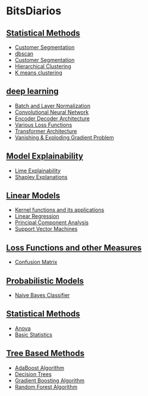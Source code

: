 # BitsDiarios

## <a href="/clustering">Statistical Methods</a>
* <a href="/clustering/customer_segmentation.ipynb">Customer Segmentation</a>
* <a href="/clustering/dbscan.ipynb">dbscan</a>
* <a href="/clustering/gmm.ipynb">Customer Segmentation</a>
* <a href="/clustering/hierarchical.ipynb">Hierarchical Clustering</a>
* <a href="/clustering/kmeans.ipynb">K means clustering</a>

## <a href="/deep_learning">deep learning</a>
* <a href="/deep_learning/batch_layer_normalization.ipynb">Batch and Layer Normalization </a>
* <a href="/deep_learning/convolutional_neural_network.ipynb"> Convolutional Neural Network </a>
* <a href="/deep_learning/encoder_decoder_architecture.ipynb"> Encoder Decoder Architecture </a>
* <a href="/deep_learning/loss_functions.ipynb"> Various Loss Functions </a>
* <a href="/deep_learning/Transformer_architecture.ipynb"> Transformer Architecture </a>
* <a href="/deep_learning/vanishing_exploding_gradient_problem.ipynb"> Vanishing & Exploding Gradient Problem</a>

## <a href="/explainability">Model Explainability</a>
* <a href="/deep_learning/Lime.ipynb">Lime Explainability</a>
* <a href="/deep_learning/ShapExplanation.ipynb">Shapley Explanations</a>

## <a href="/linear_methods">Linear Models</a>
* <a href="/linear_methods/kernel_methods.ipynb">Kernel functions and its applications</a>
* <a href="/linear_methods/linear_regression.ipynb">Linear Regression</a>
* <a href="/linear_methods/pca.ipynb">Principal Component Analysis</a>
* <a href="/linear_methods/svm.ipynb">Support Vector Machines</a>

## <a href="/major_functions">Loss Functions and other Measures</a>
* <a href="/major_functions/conf_matrix.ipynb">Confusion Matrix</a>

## <a href="/prob_methods">Probabilistic Models</a>
* <a href="/prob_methods/naive_bayes.ipynb">Naive Bayes Classifier</a>

## <a href="/stats_methods">Statistical Methods</a>
* <a href="/stats_methods/Anova.ipynb">Anova</a>
* <a href="/stats_methods/basic_stats.ipynb">Basic Statistics</a>

## <a href="/tree_based">Tree Based Methods</a>
* <a href="/tree_based/adaboost.ipynb">AdaBoost Algorithm</a>
* <a href="/tree_based/decision_trees.ipynb">Decision Trees</a>
* <a href="/tree_based/gradient_boosting.ipynb">Gradient Boosting Algorithm</a>
* <a href="/tree_based/random_forest.ipynb">Random Forest Algorithm</a>





